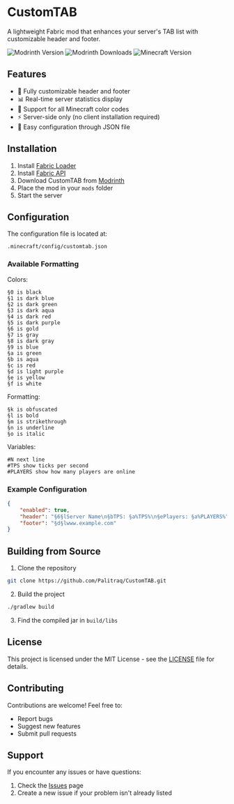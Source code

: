 # CustomTAB

A lightweight Fabric mod that enhances your server's TAB list with customizable header and footer.

![Modrinth Version](https://img.shields.io/modrinth/v/customtab)
![Modrinth Downloads](https://img.shields.io/modrinth/dt/customtab)
![Minecraft Version](https://img.shields.io/badge/Minecraft-1.19.2-green)

## Features
- 🎨 Fully customizable header and footer
- 📊 Real-time server statistics display
- 🌈 Support for all Minecraft color codes
- ⚡ Server-side only (no client installation required)
- 🔧 Easy configuration through JSON file

## Installation
1. Install [Fabric Loader](https://fabricmc.net/use/)
2. Install [Fabric API](https://modrinth.com/mod/fabric-api)
3. Download CustomTAB from [Modrinth](https://modrinth.com/mod/customtab)
4. Place the mod in your `mods` folder
5. Start the server

## Configuration
The configuration file is located at:
```
.minecraft/config/customtab.json
```

### Available Formatting

Colors:
```
§0 is black
§1 is dark blue
§2 is dark green
§3 is dark aqua
§4 is dark red
§5 is dark purple
§6 is gold
§7 is gray
§8 is dark gray
§9 is blue
§a is green
§b is aqua
§c is red
§d is light purple
§e is yellow
§f is white
```

Formatting:
```
§k is obfuscated
§l is bold
§m is strikethrough
§n is underline
§o is italic
```

Variables:
```
#N next line
#TPS show ticks per second
#PLAYERS show how many players are online
```

### Example Configuration
```json
{
    "enabled": true,
    "header": "§6§lServer Name\n§bTPS: §a%TPS%\n§ePlayers: §a%PLAYERS%",
    "footer": "§d§lwww.example.com"
}
```

## Building from Source
1. Clone the repository
```bash
git clone https://github.com/Palitraq/CustomTAB.git
```

2. Build the project
```bash
./gradlew build
```

3. Find the compiled jar in `build/libs`

## License
This project is licensed under the MIT License - see the [LICENSE](LICENSE) file for details.

## Contributing
Contributions are welcome! Feel free to:
- Report bugs
- Suggest new features
- Submit pull requests

## Support
If you encounter any issues or have questions:
1. Check the [Issues](https://github.com/Palitraq/CustomTAB/issues) page
2. Create a new issue if your problem isn't already listed 
